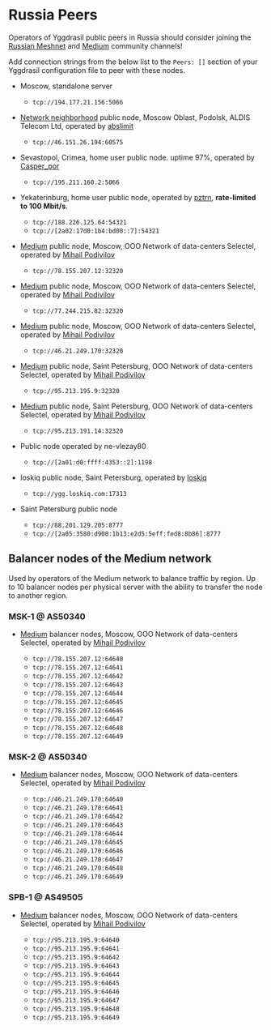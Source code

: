 # Russia Peers

Operators of Yggdrasil public peers in Russia should consider joining the [Russian Meshnet](https://github.com/russian-meshnet/meshnet-chat-agenda/blob/master/README.md#чаты-и-мосты-в-разных-сетях) and [Medium](https://t.me/nic_medium) community channels!

Add connection strings from the below list to the `Peers: []` section of your Yggdrasil configuration file to peer with these nodes.  

* Moscow, standalone server
  * `tcp://194.177.21.156:5066`
  
* [Network neighborhood](https://netwhood.online/) public node,  Moscow Oblast, Podolsk, ALDIS Telecom Ltd, operated by [abslimit](http://netwhood.online/feedback/)
  * `tcp://46.151.26.194:60575`
  
* Sevastopol, Crimea, home user public node. uptime 97%, operated by [Casper_por](https://vk.com/casper_por)
  *  `tcp://195.211.160.2:5066`

* Yekaterinburg, home user public node, operated by [pztrn](https://pztrn.name), **rate-limited to 100 Mbit/s**.
  * `tcp://188.226.125.64:54321`
  * `tcp://[2a02:17d0:1b4:bd00::7]:54321`

* [Medium](https://github.com/medium-network) public node, Moscow, OOO Network of data-centers Selectel, operated by [Mihail Podivilov](https://github.com/podivilov)
  * `tcp://78.155.207.12:32320`
  
* [Medium](https://github.com/medium-network) public node, Moscow, OOO Network of data-centers Selectel, operated by [Mihail Podivilov](https://github.com/podivilov)
  * `tcp://77.244.215.82:32320`

* [Medium](https://github.com/medium-network) public node, Moscow, OOO Network of data-centers Selectel, operated by [Mihail Podivilov](https://github.com/podivilov)
  * `tcp://46.21.249.170:32320`

* [Medium](https://github.com/medium-network) public node, Saint Petersburg, OOO Network of data-centers Selectel, operated by [Mihail Podivilov](https://github.com/podivilov)
  * `tcp://95.213.195.9:32320`

* [Medium](https://github.com/medium-network) public node, Saint Petersburg, OOO Network of data-centers Selectel, operated by [Mihail Podivilov](https://github.com/podivilov)
  * `tcp://95.213.191.14:32320`

* Public node operated by ne-vlezay80
  * `tcp://[2a01:d0:ffff:4353::2]:1198`

* loskiq public node, Saint Petersburg, operated by [loskiq](https://loskiq.com)
  * `tcp://ygg.loskiq.com:17313`
  
* Saint Petersburg public node
  * `tcp://88.201.129.205:8777`
  * `tcp://[2a05:3580:d900:1b13:e2d5:5eff:fed8:8b86]:8777`

## Balancer nodes of the Medium network
Used by operators of the Medium network to balance traffic by region. Up to 10 balancer nodes per physical server with the ability to transfer the node to another region.

### MSK-1 @ AS50340

* [Medium](https://github.com/medium-network) balancer nodes, Moscow, OOO Network of data-centers Selectel, operated by [Mihail Podivilov](https://github.com/podivilov)

  * `tcp://78.155.207.12:64640`
  * `tcp://78.155.207.12:64641`
  * `tcp://78.155.207.12:64642`
  * `tcp://78.155.207.12:64643`
  * `tcp://78.155.207.12:64644`
  * `tcp://78.155.207.12:64645`
  * `tcp://78.155.207.12:64646`
  * `tcp://78.155.207.12:64647`
  * `tcp://78.155.207.12:64648`
  * `tcp://78.155.207.12:64649`

### MSK-2 @ AS50340

* [Medium](https://github.com/medium-network) balancer nodes, Moscow, OOO Network of data-centers Selectel, operated by [Mihail Podivilov](https://github.com/podivilov)

  * `tcp://46.21.249.170:64640`
  * `tcp://46.21.249.170:64641`
  * `tcp://46.21.249.170:64642`
  * `tcp://46.21.249.170:64643`
  * `tcp://46.21.249.170:64644`
  * `tcp://46.21.249.170:64645`
  * `tcp://46.21.249.170:64646`
  * `tcp://46.21.249.170:64647`
  * `tcp://46.21.249.170:64648`
  * `tcp://46.21.249.170:64649`

### SPB-1 @ AS49505

* [Medium](https://github.com/medium-network) balancer nodes, Moscow, OOO Network of data-centers Selectel, operated by [Mihail Podivilov](https://github.com/podivilov)

  * `tcp://95.213.195.9:64640`
  * `tcp://95.213.195.9:64641`
  * `tcp://95.213.195.9:64642`
  * `tcp://95.213.195.9:64643`
  * `tcp://95.213.195.9:64644`
  * `tcp://95.213.195.9:64645`
  * `tcp://95.213.195.9:64646`
  * `tcp://95.213.195.9:64647`
  * `tcp://95.213.195.9:64648`
  * `tcp://95.213.195.9:64649`
